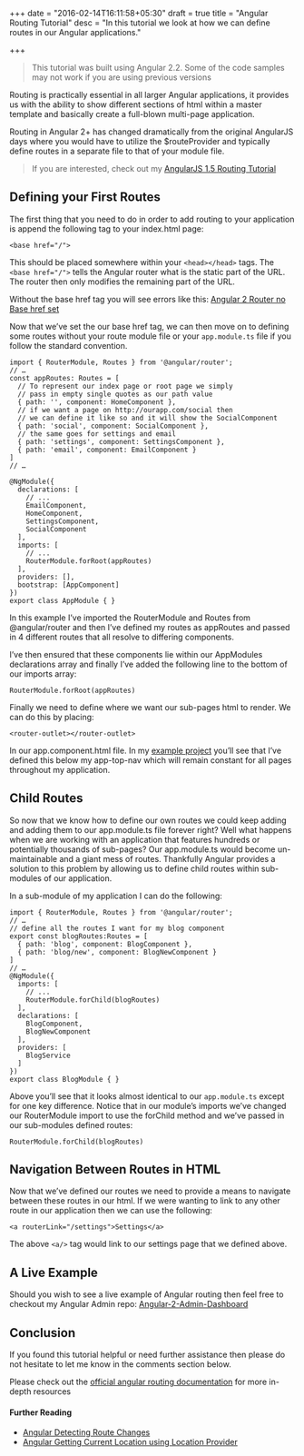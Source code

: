 +++
date = "2016-02-14T16:11:58+05:30"
draft = true
title = "Angular Routing Tutorial"
desc = "In this tutorial we look at how we can define routes in our Angular applications."

+++

> This tutorial was built using Angular 2.2. Some of the code samples may not work if you are using previous versions

Routing is practically essential in all larger Angular applications, it provides us with the ability to show different sections of html within a master template and basically create a full-blown multi-page application.

Routing in Angular 2+ has changed dramatically from the original AngularJS days where you would have to utilize the $routeProvider and typically define routes in a separate file to that of your module file.

>If you are interested, check out my [AngularJS 1.5 Routing Tutorial](https://tutorialedge.net/angularjs-template-tutorial-ng-view)

## Defining your First Routes

The first thing that you need to do in order to add routing to your application is append the following tag to your index.html page:

~~~
<base href="/">
~~~

This should be placed somewhere within your ```<head></head>``` tags. The ```<base href="/">``` tells the Angular router what is the static part of the URL. The router then only modifies the remaining part of the URL.

<div class="note">Without the base href tag you will see errors like this: <a href="http://stackoverflow.com/questions/34535163/angular-2-router-no-base-href-set">Angular 2 Router no Base href set</a></div>

Now that we’ve set the our base href tag, we can then move on to defining some routes without your route module file or your ```app.module.ts``` file if you follow the standard convention.

~~~
import { RouterModule, Routes } from '@angular/router';
// …
const appRoutes: Routes = [
  // To represent our index page or root page we simply
  // pass in empty single quotes as our path value
  { path: '', component: HomeComponent },
  // if we want a page on http://ourapp.com/social then 
  // we can define it like so and it will show the SocialComponent 
  { path: 'social', component: SocialComponent },
  // the same goes for settings and email
  { path: 'settings', component: SettingsComponent },
  { path: 'email', component: EmailComponent }
]
// …

@NgModule({
  declarations: [
    // ...
    EmailComponent,
    HomeComponent,
    SettingsComponent,
    SocialComponent
  ],
  imports: [
    // ...
    RouterModule.forRoot(appRoutes)
  ],
  providers: [],
  bootstrap: [AppComponent]
})
export class AppModule { }
~~~
 
In this example I’ve imported the RouterModule and Routes from @angular/router and then I’ve defined my routes as appRoutes and passed in 4 different routes that all resolve to differing components.

I’ve then ensured that these components lie within our AppModules declarations array and finally I’ve added the following line to the bottom of our imports array:

~~~
RouterModule.forRoot(appRoutes)
~~~

Finally we need to define where we want our sub-pages html to render. We can do this by placing:

~~~
<router-outlet></router-outlet>
~~~

In our app.component.html file. In my [example project](https://github.com/elliotforbes/angular-2-admin/blob/master/src/app/app.component.html) you’ll see that I’ve defined this below my app-top-nav which will remain constant for all pages throughout my application. 

## Child Routes

So now that we know how to define our own routes we could keep adding and adding them to our app.module.ts file forever right? Well what happens when we are working with an application that features hundreds or potentially thousands of sub-pages? Our app.module.ts would become un-maintainable and a giant mess of routes. Thankfully Angular provides a solution to this problem by allowing us to define child routes within sub-modules of our application.

In a sub-module of my application I can do the following:

~~~
import { RouterModule, Routes } from '@angular/router';
// …
// define all the routes I want for my blog component
export const blogRoutes:Routes = [
  { path: 'blog', component: BlogComponent },
  { path: 'blog/new', component: BlogNewComponent }
]
// …
@NgModule({
  imports: [
    // ...
    RouterModule.forChild(blogRoutes)
  ],
  declarations: [
    BlogComponent,
    BlogNewComponent
  ],
  providers: [
    BlogService
  ]
})
export class BlogModule { }
~~~

Above you’ll see that it looks almost identical to our ```app.module.ts``` except for one key difference. Notice that in our module’s imports we’ve changed our RouterModule import to use the forChild method and we’ve passed in our sub-modules defined routes:

~~~
RouterModule.forChild(blogRoutes)
~~~

## Navigation Between Routes in HTML

Now that we’ve defined our routes we need to provide a means to navigate between these routes in our html. If we were wanting to link to any other route in our application then we can use the following:

~~~
<a routerLink="/settings">Settings</a>
~~~

The above ```<a/>``` tag would link to our settings page that we defined above.

## A Live Example

Should you wish to see a live example of Angular routing then feel free to checkout my Angular Admin repo: [Angular-2-Admin-Dashboard](https://github.com/elliotforbes/angular-2-admin.git)

## Conclusion

If you found this tutorial helpful or need further assistance then please do not hesitate to let me know in the comments section below. 

<div class="note">Please check out the <a href="https://angular.io/docs/ts/latest/guide/router.html">official angular routing documentation</a> for more in-depth resources</div>

#### Further Reading

* [Angular Detecting Route Changes](https://tutorialedge.net/angular-2-detecting-route-changes)
* [Angular Getting Current Location using Location Provider](https://tutorialedge.net/angular-2-get-current-route-location)